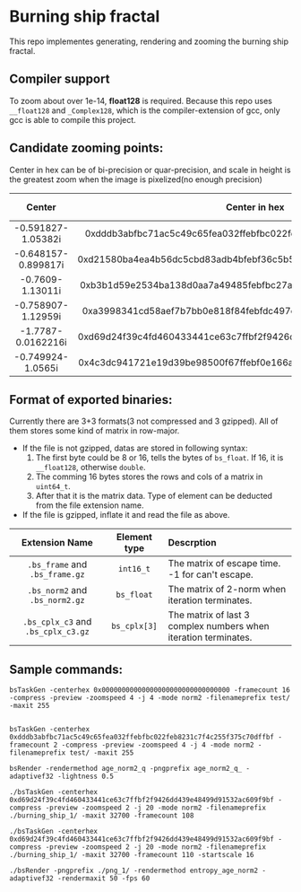 # Burning ship fractal

This repo implementes generating, rendering and zooming the burning ship fractal.

## Compiler support
To zoom about over 1e-14, **float128** is required. Because this repo uses `__float128` and `_Complex128`, which is the compiler-extension of gcc, only gcc is able to compile this project.

## Candidate zooming points:
Center in hex can be of bi-precision or quar-precision, and scale in height is the greatest zoom when the image is pixelized(no enough precision)

|       Center        |                           Center in hex                            | Scale in height |
| :-----------------: | :----------------------------------------------------------------: | --------------- |
| -0.591827-1.05382i  | 0xdddb3abfbc71ac5c49c65fea032ffebfbc022feb8231c7f4c255f375c70dffbf | 2.23408e-32     |
| -0.648157-0.899817i | 0xd21580ba4ea4b56dc5cbd83adb4bfebf36c5b5eb9e68eceab798b0d7b4ccfebf | 4.93038e-32     |
|  -0.7609-1.13011i   | 0xb3b1d59e2534ba138d0aa7a49485febfbc27a52ad5707df94eb39ff24e21ffbf | 3.62075e-32     |
| -0.758907-1.12959i  | 0xa3998341cd58aef7b7bb0e818f84febfdc497cc0aac9fbf4c79b84bd2c21ffbf | 4.93038e-32     |
| -1.7787-0.0162216i  | 0xd69d24f39c4fd460433441ce63c7ffbf2f9426dd439e48499d91532ac609f9bf | 1.00028e-32     |
|  -0.749924-1.0565i  | 0x4c3dc941721e19d39be98500f67ffebf0e166a83245594a9637f10d7760effbf | 1.29247e-26     |

## Format of exported binaries:
Currently there are 3+3 formats(3 not compressed and 3 gzipped). All of them stores some kind of matrix in row-major.

- If the file is not gzipped, datas are stored in following syntax:
  1. The first byte could be 8 or 16, tells the bytes of `bs_float`. If 16, it is `__float128`, otherwise `double`.
  2. The comming 16 bytes stores the rows and cols of a matrix in `uint64_t`.
  3. After that it is the matrix data. Type of element can be deducted from the file extension name.
- If the file is gzipped, inflate it and read the file as above.

|           Extension Name           | Element type | Descrption                                                      |
| :--------------------------------: | :----------: | :-------------------------------------------------------------- |
|   `.bs_frame` and `.bs_frame.gz`   |  `int16_t`   | The matrix of escape time. -1 for can't escape.                 |
|   `.bs_norm2` and `.bs_norm2.gz`   |  `bs_float`  | The matrix of 2-norm when iteration terminates.                 |
| `.bs_cplx_c3` and `.bs_cplx_c3.gz` | `bs_cplx[3]` | The matrix of last 3 complex numbers when iteration terminates. |

## Sample commands:
```
bsTaskGen -centerhex 0x00000000000000000000000000000000 -framecount 16 -compress -preview -zoomspeed 4 -j 4 -mode norm2 -filenameprefix test/ -maxit 255


bsTaskGen -centerhex 0xdddb3abfbc71ac5c49c65fea032ffebfbc022feb8231c7f4c255f375c70dffbf -framecount 2 -compress -preview -zoomspeed 4 -j 4 -mode norm2 -filenameprefix test/ -maxit 255

bsRender -rendermethod age_norm2_q -pngprefix age_norm2_q_ -adaptivef32 -lightness 0.5
```

```
./bsTaskGen -centerhex 0xd69d24f39c4fd460433441ce63c7ffbf2f9426dd439e48499d91532ac609f9bf -compress -preview -zoomspeed 2 -j 20 -mode norm2 -filenameprefix ./burning_ship_1/ -maxit 32700 -framecount 108
```


```
./bsTaskGen -centerhex 0xd69d24f39c4fd460433441ce63c7ffbf2f9426dd439e48499d91532ac609f9bf -compress -preview -zoomspeed 2 -j 20 -mode norm2 -filenameprefix ./burning_ship_1/ -maxit 32700 -framecount 110 -startscale 16

./bsRender -pngprefix ./png_1/ -rendermethod entropy_age_norm2 -adaptivef32 -rendermaxit 50 -fps 60
```